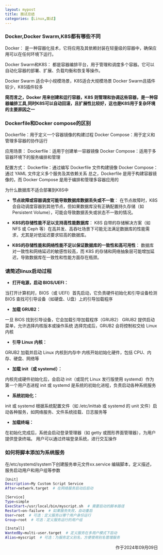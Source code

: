 ```yaml
---
layout: mypost
title: 面试总结
categories: [Linux,面试]
---
```


### Docker,Docker Swarm,K8S都有哪些不同

Docker： 是一种容器化技术，它将应用及其依赖封装在轻量级的容器中，确保应用可以在任何环境下运行。

Docker Swarm和K8S： 都是容器编排平台，用于管理和调度多个容器。它可以自动化容器的部署、扩展、负载均衡和恢复等操作。

Docker Swarm 适合中小规模场景，K8S适合大规模场景
Docker Swarm且插件较少，K8S插件较多

**简而言之，Docker 用来创建和运行容器，K8S 则管理和协调这些容器，是一种容器编排工具,同时K8S可以自动回滚，且扩展性比较好，这也是K8S用于复杂环境的主要原因之一**




### Dockerfile和Docker compose的区别

Dockerfile：用于定义一个容器镜像的构建过程
Docker Compose：用于定义和管理多容器的协作运行

应用场景：
Dockerfile：适用于创建单一容器镜像
Docker Compose：适用于多容器环境下的服务编排和管理

配置方式：
Dockerfile：通过编写 Dockerfile 文件构建镜像
Docker Compose：通过 YAML 文件定义多个服务及其依赖关系
总之，Dockerfile 是用于构建容器镜像的，而 Docker Compose 是用于编排和管理多容器应用的

为什么数据库不适合部署到K8S中

- **节点故障或容器调度可能导致数据库数据丢失或不一致**：
  在节点故障时，K8S 会自动调度容器到其他节点，但如果数据库没有正确配置持久存储（如 Persistent Volume），可能会导致数据丢失或状态不一致的情况。
  
- **K8S的存储性能不足以支持高性能数据库**：
K8S 自带的存储解决方案（如 NFS 或 Ceph 等）在高并发、高吞吐场景下可能无法满足数据库的性能需求，尤其是对低延迟要求较高的数据库。

- **K8S的存储性能和网络性能不足以保证数据库的一致性和高可用性**：
数据库对一致性和网络延迟的敏感性较高，而 K8S 的存储和网络抽象层可能增加延迟，导致数据库在一致性和性能方面存在瓶颈。



### 请简述linux启动过程

- **打开电源，启动 BIOS/UEFI：**

当打开计算机时，BIOS（或 UEFI）首先启动，它负责硬件初始化和引导设备检测
BIOS 查找可引导设备（如硬盘、U盘）上的引导加载程序

- **加载 GRUB2：**

一旦 BIOS 找到引导设备，它会加载引导加载程序（GRUB2）
GRUB2 提供启动菜单，允许选择内核版本或操作系统
选择完成后，GRUB2 会将控制权交给 Linux 内核

- **引导 Linux 内核：**

GRUB2 加载并启动 Linux 内核到内存中
内核开始初始化硬件，包括 CPU、内存、硬盘、网络等

- **加载 init（或 systemd）：**

内核完成硬件初始化后，会启动 init（或现代 Linux 发行版使用 systemd）作为第一个用户态进程
init 或 systemd 是系统的初始化进程，负责启动各种系统服务

- **系统初始化：**

init 或 systemd 根据系统配置文件（如 /etc/inittab 或 systemd 的 unit 文件）启动各种服务，如网络服务、文件系统挂载、日志服务等

- **加载终端：**

在初始化完成后，系统会启动登录管理器（如 getty 或图形界面管理器），为用户提供登录终端。
用户可以通过终端登录系统，进行交互操作



### 如何将脚本添加为系统服务

在/etc/systemd/system下创建服务单元文件xx.service
编辑脚本，定义描述，服务启动用户和用户组等参数

```bash
[Unit]
Description=My Custom Script Service
After=network.target  # 在网络服务启动后启动

[Service]
Type=simple
ExecStart=/usr/local/bin/myscript.sh  # 需要启动的脚本路径
Restart=on-failure  # 如果服务失败，自动重启
User=root  # 可选：定义服务以哪个用户身份运行
Group=root  # 可选：定义服务运行的用户组

[Install]
WantedBy=multi-user.target  # 定义服务在多用户模式下启动
Alias=myscript  # 可选：为服务定义别名，方便使用别名管理服务


```



<p align="right">作于2024年09月09日</p>